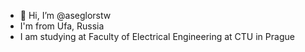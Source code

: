 - 👋 Hi, I’m @aseglorstw
- I'm from Ufa, Russia
- I am studying at Faculty of Electrical Engineering at CTU in Prague 
